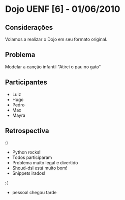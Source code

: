 Dojo UENF [6] - 01/06/2010
========================

Considerações
------------

Volamos a realizar o Dojo em seu formato original.

Problema
-------

Modelar a canção infantil "Atirei o pau no gato"

Participantes
------------

* Luiz
* Hugo
* Pedro
* Max
* Mayra

Retrospectiva
------------

:)

* Python rocks!
* Todos participaram
* Problema muito legal e divertido
* Shoud-dsl está muito bom!
* Snippets irados!

:(

* pessoal chegou tarde

